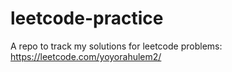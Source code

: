 # leetcode-practice

A repo to track my solutions for leetcode problems:
https://leetcode.com/yoyorahulem2/
